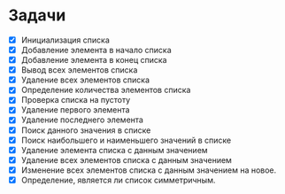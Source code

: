 # Задачи
- [x] Инициализация списка
- [x] Добавление элемента в начало списка
- [x] Добавление элемента в конец списка
- [x] Вывод всех элементов списка
- [x] Удаление всех элементов списка
- [x] Определение количества элементов списка
- [x] Проверка списка на пустоту
- [x] Удаление первого элемента
- [x] Удаление последнего элемента
- [x] Поиск данного значения в списке
- [x] Поиск наибольшего и наименьшего значений в списке
- [x] Удаление элемента списка с данным значением
- [x] Удаление всех элементов списка с данным значением
- [x] Изменение всех элементов списка с данным значением на новое.
- [x] Определение, является ли список симметричным.
